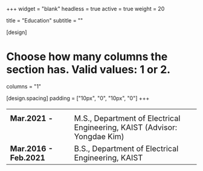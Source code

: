 +++
widget = "blank"
headless = true
active = true
weight = 20

title = "Education"
subtitle = ""

[design]
  # Choose how many columns the section has. Valid values: 1 or 2.
  columns = "1"

[design.spacing]
  padding = ["10px", "0", "10px", "0"]
+++
<style>
td, th {
  border: none!important;
  vertical-align: top;
}

.educations {
  font-size: 20px;
}

@media only screen and (max-width: 768px) {
  .educations {
    font-size: 16px;
  } 
}
</style>

<!-- <div style="margin-left: 10%; margin-right: 10%;"> -->

<table class="educations">
         <tr>
            <th></th>
            <th></th>
         </tr>
         <tr>
            <td><b>Mar.2021 - <i class="fa fa-clock-o" aria-hidden="true" title="Until Now"></b> &nbsp; &nbsp; &nbsp; &nbsp;</td>
            <td>M.S., Department of Electrical Engineering, KAIST (Advisor: Yongdae Kim)</td>
         </tr>
         <tr>
            <td><b>Mar.2016 - Feb.2021</b> &nbsp; &nbsp; &nbsp; &nbsp;</td>
            <td>B.S., Department of Electrical Engineering, KAIST</td>
         </tr>
      </table>

<!-- |                      |               | 
| :------------------- | :------------ | 
| **Jul. 2022** &nbsp; &nbsp; &nbsp; &nbsp; | :trophy: Won the Students with Outstanding Questions Award of KAIST | 
| **Feb. 2022** &nbsp; &nbsp; &nbsp; &nbsp; | :four_leaf_clover: Joined Networking & Mobile Systems Lab as a Master's Student | 
| **Feb. 2022** &nbsp; &nbsp; &nbsp; &nbsp; | :mortar_board: Graduated from KAIST with honors |  -->

<!-- </div> -->